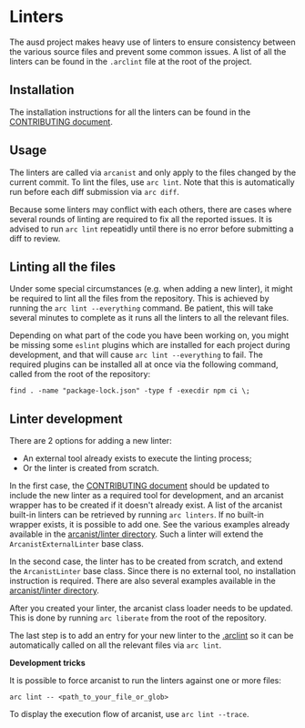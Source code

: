 Linters
=======

The ausd project makes heavy use of linters to ensure consistency between
the various source files and prevent some common issues. A list of all the
linters can be found in the `.arclint` file at the root of the project.

Installation
------------

The installation instructions for all the linters can be found in the
[CONTRIBUTING document](/CONTRIBUTING.md).

Usage
-----

The linters are called via `arcanist` and only apply to the files changed by the
current commit. To lint the files, use `arc lint`. Note that this is
automatically run before each diff submission via `arc diff`.

Because some linters may conflict with each others, there are cases where
several rounds of linting are required to fix all the reported issues. It is
advised to run `arc lint` repeatidly until there is no error before submitting a
diff to review.

Linting all the files
---------------------

Under some special circumstances (e.g. when adding a new linter), it might be
required to lint all the files from the repository. This is achieved by running
the `arc lint --everything` command. Be patient, this will take several minutes
to complete as it runs all the linters to all the relevant files.

Depending on what part of the code you have been working on, you might be
missing some `eslint` plugins which are installed for each project during
development, and that will cause `arc lint --everything` to fail. The required
plugins can be installed all at once via the following command, called from the
root of the repository:

```
find . -name "package-lock.json" -type f -execdir npm ci \;
```

Linter development
------------------

There are 2 options for adding a new linter:
 - An external tool already exists to execute the linting process;
 - Or the linter is created from scratch.

In the first case, the [CONTRIBUTING document](/CONTRIBUTING.md) should be
updated to include the new linter as a required tool for development, and an
arcanist wrapper has to be created if it doesn't already exist. A list of the
arcanist built-in linters can be retrieved by running `arc linters`. If no
built-in wrapper exists, it is possible to add one. See the various examples
already available in the [arcanist/linter directory](/arcanist/linter/). Such a
linter will extend the `ArcanistExternalLinter` base class.

In the second case, the linter has to be created from scratch, and extend the
`ArcanistLinter` base class. Since there is no external tool, no installation
instruction is required. There are also several examples available in the
[arcanist/linter directory](/arcanist/linter/).

After you created your linter, the arcanist class loader needs to be updated.
This is done by running `arc liberate` from the root of the repository.

The last step is to add an entry for your new linter to the
[.arclint](/.arclint) so it can be automatically called on all the relevant
files via `arc lint`.

**Development tricks**

It is possible to force arcanist to run the linters against one or more files:

```
arc lint -- <path_to_your_file_or_glob>
```

To display the execution flow of arcanist, use `arc lint --trace`.
